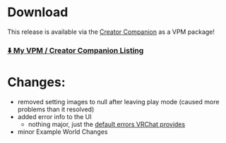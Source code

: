 # Download
This release is available via the [Creator Companion](https://vcc.docs.vrchat.com/) as a VPM package!

###  [⬇️ My VPM / Creator Companion Listing](https://vpm.drblackrat.xyz)

# Changes:
- removed setting images to null after leaving play mode (caused more problems than it resolved)
- added error info to the UI
  - nothing major, just the [default errors VRChat provides](https://creators.vrchat.com/worlds/udon/image-loading/)
- minor Example World Changes
